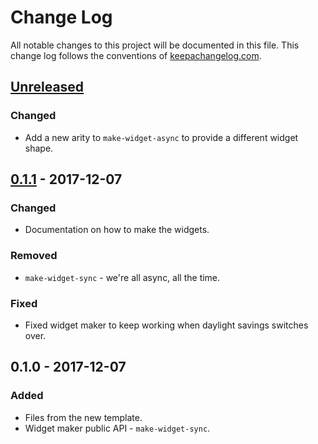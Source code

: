 # Change Log
All notable changes to this project will be documented in this file. This change log follows the conventions of [keepachangelog.com](http://keepachangelog.com/).

## [Unreleased]
### Changed
- Add a new arity to `make-widget-async` to provide a different widget shape.

## [0.1.1] - 2017-12-07
### Changed
- Documentation on how to make the widgets.

### Removed
- `make-widget-sync` - we're all async, all the time.

### Fixed
- Fixed widget maker to keep working when daylight savings switches over.

## 0.1.0 - 2017-12-07
### Added
- Files from the new template.
- Widget maker public API - `make-widget-sync`.

[Unreleased]: https://github.com/your-name/ch4/compare/0.1.1...HEAD
[0.1.1]: https://github.com/your-name/ch4/compare/0.1.0...0.1.1
